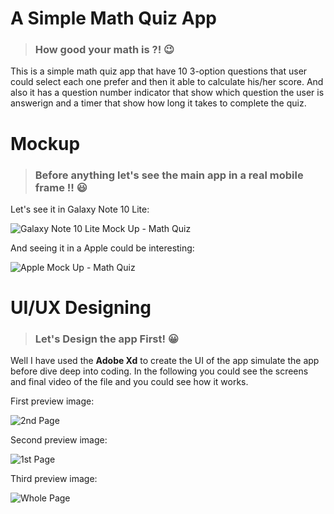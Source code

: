 # **A Simple Math Quiz App**

> ### **How good your math is ?!** 😉

This is a simple math quiz app that have 10 3-option questions that user could select each one prefer and then it able to calculate his/her score. And also it has a question number indicator that show which question the user is answerign and a timer that show how long it takes to complete the quiz.

# **Mockup**
> ### **Before anything let's see the main app in a real mobile frame !!** :smiley:


Let's see it in Galaxy Note 10 Lite:

![Galaxy Note 10 Lite Mock Up - Math Quiz](https://user-images.githubusercontent.com/111989636/192132551-9c635a61-c372-4e9e-9022-19757f567c20.png)

And seeing it in a Apple could be interesting:


![Apple Mock Up - Math Quiz](https://user-images.githubusercontent.com/111989636/192132558-5a615b54-c48b-4f42-ab75-d9bb864a76a8.png)

# **UI/UX Designing**
> ### **Let's Design the app First! :grinning:**

Well I have used the **Adobe Xd** to create the UI of the app simulate the app before dive deep into coding. In the following you could see the screens and final video of the file and you could see how it works.

First preview image:

![2nd Page](https://user-images.githubusercontent.com/111989636/192132780-04119409-a8f8-45a9-a414-1ed175c980d6.png)

Second preview image:

![1st Page](https://user-images.githubusercontent.com/111989636/192132795-cd953549-f7ee-40ce-b773-95b57070cc75.png)

Third preview image:

![Whole Page](https://user-images.githubusercontent.com/111989636/192132806-c15bb28c-9ef2-4438-ae3e-9c7005903f69.png)
